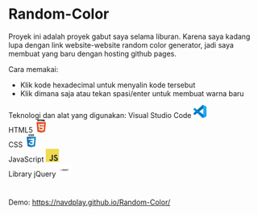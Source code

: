 # Random-Color

Proyek ini adalah proyek gabut saya selama liburan. Karena saya kadang lupa dengan link website-website random color generator, jadi saya membuat yang baru dengan hosting github pages.

Cara memakai: 
- Klik kode hexadecimal untuk menyalin kode tersebut
- Klik dimana saja atau tekan spasi/enter untuk membuat warna baru
 
Teknologi dan alat yang digunakan: 
Visual Studio Code 
<img alt="Visual Studio Code" width="26px" src="https://raw.githubusercontent.com/github/explore/80688e429a7d4ef2fca1e82350fe8e3517d3494d/topics/visual-studio-code/visual-studio-code.png" />
<br>
HTML5
<img alt="HTML5" width="26px" src="https://raw.githubusercontent.com/github/explore/80688e429a7d4ef2fca1e82350fe8e3517d3494d/topics/html/html.png" />
<br>
CSS
<img alt="CSS3" width="26px" src="https://raw.githubusercontent.com/github/explore/80688e429a7d4ef2fca1e82350fe8e3517d3494d/topics/css/css.png" />
<br>
JavaScript
<img alt="JavaScript" width="26px" src="https://raw.githubusercontent.com/github/explore/80688e429a7d4ef2fca1e82350fe8e3517d3494d/topics/javascript/javascript.png" />
<br>
Library jQuery
<img alt="jQuery" width="26px" src="https://raw.githubusercontent.com/github/explore/80688e429a7d4ef2fca1e82350fe8e3517d3494d/topics/jquery/jquery.png" />
#
Demo: https://navdplay.github.io/Random-Color/
